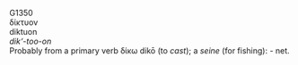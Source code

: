 <body>
  <p>G1350<br>  δίκτυον  <br> diktuon  <br><i>dik‘-too-on </i><br>Probably from a primary verb   δίκω    dikō   (to <i>cast</i>); a <i>seine</i> (for fishing): - net.<br></p>
 </body>